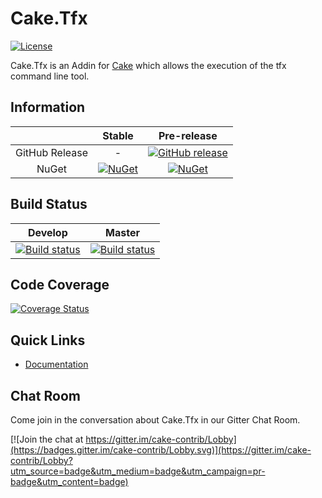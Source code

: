 # Cake.Tfx

[![License](http://img.shields.io/:license-mit-blue.svg)](http://cake-contrib.mit-license.org)

Cake.Tfx is an Addin for [Cake](http://cakebuild.net/) which allows the execution of the tfx command line tool.

## Information

| |Stable|Pre-release|
|:--:|:--:|:--:|
|GitHub Release|-|[![GitHub release](https://img.shields.io/github/release/cake-contrib/Cake.Tfx.svg)](https://github.com/cake-contrib/Cake.Tfx/releases/latest)|
|NuGet|[![NuGet](https://img.shields.io/nuget/v/Cake.Tfx.svg)](https://www.nuget.org/packages/Cake.Tfx)|[![NuGet](https://img.shields.io/nuget/vpre/Cake.Tfx.svg)](https://www.nuget.org/packages/Cake.Tfx)|

## Build Status

|Develop|Master|
|:--:|:--:|
|[![Build status](https://ci.appveyor.com/api/projects/status/icb3n5ij9le1i5bv/branch/develop?svg=true)](https://ci.appveyor.com/project/cakecontrib/cake-tfx/branch/develop)|[![Build status](https://ci.appveyor.com/api/projects/status/icb3n5ij9le1i5bv/branch/develop?svg=true)](https://ci.appveyor.com/project/cakecontrib/cake-tfx/branch/master)|

## Code Coverage

[![Coverage Status](https://coveralls.io/repos/github/cake-contrib/Cake.Tfx/badge.svg?branch=develop)](https://coveralls.io/github/cake-contrib/Cake.Tfx?branch=develop)

## Quick Links

- [Documentation](https://cake-contrib.github.io/Cake.Tfx/)

## Chat Room

Come join in the conversation about Cake.Tfx in our Gitter Chat Room.

[![Join the chat at https://gitter.im/cake-contrib/Lobby](https://badges.gitter.im/cake-contrib/Lobby.svg)](https://gitter.im/cake-contrib/Lobby?utm_source=badge&utm_medium=badge&utm_campaign=pr-badge&utm_content=badge)
